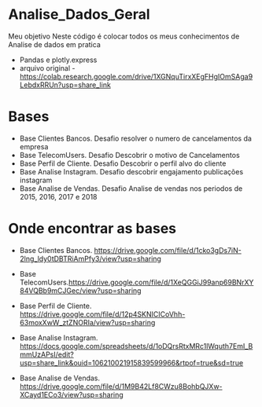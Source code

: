 # Analise_Dados_Geral

Meu objetivo Neste código é colocar todos os meus conhecimentos de Analise de dados em pratica
- Pandas e plotly.express
- arquivo original - https://colab.research.google.com/drive/1XGNquTirxXEgFHgIOmSAga9LebdxRRUn?usp=share_link

# Bases
- Base Clientes Bancos. Desafio resolver o numero de cancelamentos da empresa
- Base TelecomUsers. Desafio Descobrir o motivo de Cancelamentos
- Base Perfil de Cliente. Desafio Descobrir o perfil alvo do cliente
- Base Analise Instagram. Desafio descobrir engajamento publicações instagram
- Base Analise de Vendas. Desafio Analise de vendas nos periodos de 2015, 2016, 2017 e 2018

# Onde encontrar as bases
- Base Clientes Bancos. https://drive.google.com/file/d/1cko3gDs7iN-2lng_ldy0tDBTRiAmPfy3/view?usp=sharing

- Base TelecomUsers.https://drive.google.com/file/d/1XeQGGiJ99anp69BNrXY84VQBb9mCJGec/view?usp=sharing

- Base Perfil de Cliente. https://drive.google.com/file/d/12p4SKNICICoVhh-63moxXwW_ztZNORIa/view?usp=sharing

- Base Analise Instagram. https://docs.google.com/spreadsheets/d/1oDQrsRtxMRc1lWquth7EmI_BmmUzAPsI/edit?usp=share_link&ouid=106210021915839599966&rtpof=true&sd=true

- Base Analise de Vendas. https://drive.google.com/file/d/1M9B42Lf8CWzu8BohbQJXw-XCayd1ECo3/view?usp=sharing
